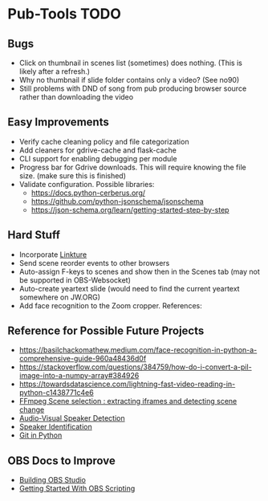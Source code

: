 # Pub-Tools TODO

## Bugs

* Click on thumbnail in scenes list (sometimes) does nothing.
  (This is likely after a refresh.)
* Why no thumbnail if slide folder contains only a video? (See no90)
* Still problems with DND of song from pub producing browser source
  rather than downloading the video

## Easy Improvements

* Verify cache cleaning policy and file categorization
* Add cleaners for gdrive-cache and flask-cache
* CLI support for enabling debugging per module
* Progress bar for Gdrive downloads. This will require knowing the file size. (make sure this is finished)
* Validate configuration. Possible libraries:
    * https://docs.python-cerberus.org/
    * https://github.com/python-jsonschema/jsonschema
    * https://json-schema.org/learn/getting-started-step-by-step

## Hard Stuff

* Incorporate [Linkture](https://github.com/erykjj/linkture)
* Send scene reorder events to other browsers
* Auto-assign F-keys to scenes and show then in the Scenes tab (may not be supported in OBS-Websocket)
* Auto-create yeartext slide (would need to find the current yeartext somewhere on JW.ORG)
* Add face recognition to the Zoom cropper. References:

## Reference for Possible Future Projects

* https://basilchackomathew.medium.com/face-recognition-in-python-a-comprehensive-guide-960a48436d0f
* https://stackoverflow.com/questions/384759/how-do-i-convert-a-pil-image-into-a-numpy-array#384926
* https://towardsdatascience.com/lightning-fast-video-reading-in-python-c1438771c4e6
* [FFmpeg Scene selection : extracting iframes and detecting scene change](https://www.bogotobogo.com/FFMpeg/ffmpeg_thumbnails_select_scene_iframe.php)
* [Audio-Visual Speaker Detection](https://medium.com/@siddheshdeshpande/audio-visual-active-speaker-detection-on-video-for-ai-tools-dc297443f0be)
* [Speaker Identification](https://speechbrain.readthedocs.io/en/latest/tutorials/basics/what-can-i-do-with-speechbrain.html)
* [Git in Python](https://stackoverflow.com/questions/13166595/how-can-i-pull-a-remote-repository-with-gitpython#13166781)

## OBS Docs to Improve

* [Building OBS Studio](https://github.com/obsproject/obs-studio/wiki/Building-OBS-Studio)
* [Getting Started With OBS Scripting](https://github.com/obsproject/obs-studio/wiki/Getting-Started-With-OBS-Scripting)
